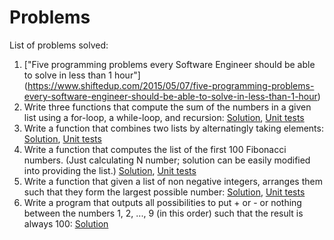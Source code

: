 # Problems

List of problems solved:

1. ["Five programming problems every Software Engineer should be able to solve in less than 1 hour"] (https://www.shiftedup.com/2015/05/07/five-programming-problems-every-software-engineer-should-be-able-to-solve-in-less-than-1-hour)
  1. Write three functions that compute the sum of the numbers in a given list using a for-loop, a while-loop, and recursion: [Solution](src/com/ampatalas/main/ListSum.java), [Unit tests](src/com/ampatalas/test/ListSumTest.java)
  2. Write a function that combines two lists by alternatingly taking elements: [Solution](src/com/ampatalas/main/MergeLists.java), [Unit tests](src/com/ampatalas/test/MergeListsTest.java)
  3. Write a function that computes the list of the first 100 Fibonacci numbers. (Just calculating N number; solution can be easily modified into providing the list.) [Solution](src/com/ampatalas/main/Fibonacci.java), [Unit tests](src/com/ampatalas/test/FibonacciTest.java)
  4. Write a function that given a list of non negative integers, arranges them such that they form the largest possible number: [Solution](src/com/ampatalas/main/LargestNumberArrangement.java), [Unit tests](src/com/ampatalas/test/LargestNumberArrangementTest.java)
  5. Write a program that outputs all possibilities to put + or - or nothing between the numbers 1, 2, ..., 9 (in this order) such that the result is always 100: [Solution](src/com/ampatalas/main/SumOf100.java)
